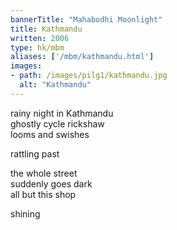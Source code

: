 ```yaml
---
bannerTitle: "Mahabodhi Moonlight" 
title: Kathmandu
written: 2006
type: hk/mbm
aliases: ['/mbm/kathmandu.html']
images:
- path: /images/pilg1/kathmandu.jpg 
  alt: "Kathmandu"
---
```


rainy night in Kathmandu  
ghostly cycle rickshaw  
looms and swishes
 
rattling past
 
the whole street  
suddenly goes dark  
all but this shop
 
shining

